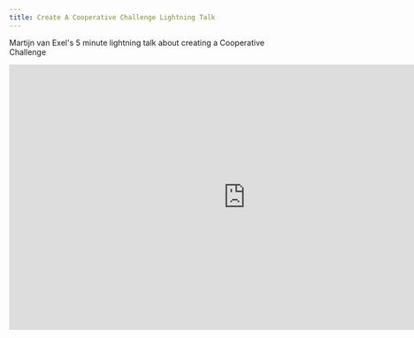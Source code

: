 ```yaml
---
title: Create A Cooperative Challenge Lightning Talk
---
```


Martijn van Exel's 5 minute lightning talk about creating a Cooperative Challenge

<iframe width="853" height="480" src="https://www.youtube.com/embed/U8BQHqEUuio" frameborder="0" allow="accelerometer; autoplay; clipboard-write; encrypted-media; gyroscope; picture-in-picture" allowfullscreen></iframe>
